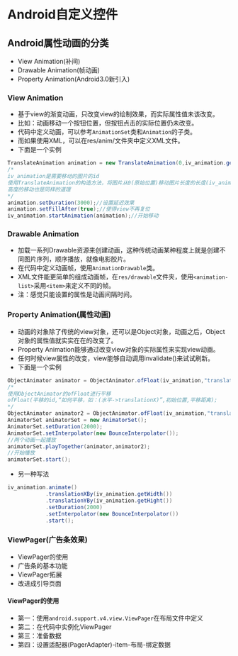 # Android自定义控件

## Android属性动画的分类

+ View Animation(补间)
+ Drawable Animation(帧动画)
+ Property Animation(Android3.0新引入)

### View Animation

+ 基于view的渐变动画，只改变view的绘制效果，而实际属性值未该改变。
+ 比如：动画移动一个按钮位置，但按钮点击的实际位置仍未改变。
+ 代码中定义动画，可以参考`AnimationSet`类和`Animation`的子类。
+ 而如果使用XML，可以在res/anim/文件夹中定义XML文件。
+ 下面是一个实例

```java
TranslateAnimation animation = new TranslateAnimation(0,iv_animation.getWidth(),0,iv_animation.getHight());
/*
iv_animation是需要移动的图片的id
使用TranslateAnimation的构造方法，将图片从0(原始位置)移动图片长度的长度(iv_animation.getWidth);
高度的移动也是同样的道理
*/
animation.setDuration(3000);//设置延迟效果
animation.setFillAfter(true);//使得view不再复位
iv_animation.startAnimation(animation);//开始移动
```

### Drawable Animation

+ 加载一系列Drawable资源来创建动画，这种传统动画某种程度上就是创建不同图片序列，顺序播放，就像电影胶片。
+ 在代码中定义动画帧，使用`AnimationDrawable`类。
+ XML文件能更简单的组成动画帧，在`res/drawable`文件夹，使用`<animation-list>`采用`<item>`来定义不同的帧。
+ 注：感觉只能设置的属性是动画间隔时间。

### Property Animation(属性动画)

+ 动画的对象除了传统的view对象，还可以是Object对象，动画之后，Object对象的属性值就实实在在的改变了。
+ Property Animation能够通过改变view对象的实际属性来实现view动画。
+ 任何时候view属性的改变，view能够自动调用invalidate()来试试刷新。
+ 下面是一个实例

```java
ObjectAnimator animator = ObjectAnimator.ofFloat(iv_animation,"translationX",0,iv_animation.getWidth());
/*
使用ObjectAnimator的ofFloat进行平移
ofFloat(平移的id,“如何平移，如：(水平->translationX)”,初始位置,平移距离);
*/
ObjectAnimator animator2 = ObjectAnimator.ofFloat(iv_animation,"translationY",0,iv_animation.getHight());
AnimatorSet animatorSet = new AnimatorSet();
AnimatorSet.setDuration(2000);
AnimatorSet.setInterpolator(new BounceInterpolator());
//两个动画一起播放
animatorSet.playTogether(animator,animator2);
//开始播放
animatorSet.start();
```

+ 另一种写法

```java
iv_animation.animate()
            .translationXBy(iv_animation.getWidth())
            .translationYBy(iv_animation.getHight())
            .setDuration(2000)
            .setInterpolator(new BounceInterpolator())
            .start();
```

### ViewPager(广告条效果)

+ ViewPager的使用
+ 广告条的基本功能
+ ViewPager拓展
+ 改进成引导页面

#### ViewPager的使用

+ 第一：使用`android.support.v4.view.ViewPager`在布局文件中定义
+ 第二：在代码中实例化ViewPager
+ 第三：准备数据
+ 第四：设置适配器(PagerAdapter)-item-布局-绑定数据
